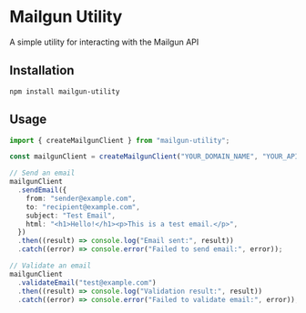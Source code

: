 # Mailgun Utility

A simple utility for interacting with the Mailgun API

## Installation

```
npm install mailgun-utility
```

## Usage

```typescript
import { createMailgunClient } from "mailgun-utility";

const mailgunClient = createMailgunClient("YOUR_DOMAIN_NAME", "YOUR_API_KEY");

// Send an email
mailgunClient
  .sendEmail({
    from: "sender@example.com",
    to: "recipient@example.com",
    subject: "Test Email",
    html: "<h1>Hello!</h1><p>This is a test email.</p>",
  })
  .then((result) => console.log("Email sent:", result))
  .catch((error) => console.error("Failed to send email:", error));

// Validate an email
mailgunClient
  .validateEmail("test@example.com")
  .then((result) => console.log("Validation result:", result))
  .catch((error) => console.error("Failed to validate email:", error));
```
